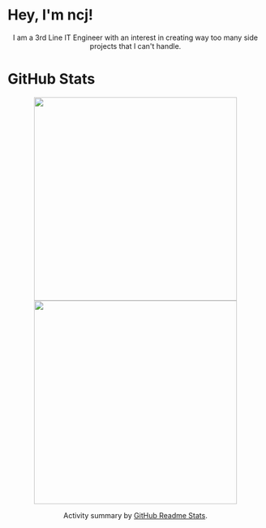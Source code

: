 <h1>Hey, I'm ncj!</h1>
<p align="center">I am a 3rd Line IT Engineer with an interest in creating way too many side projects that I can't handle.</p>
 
 <h1>GitHub Stats</h1>
<div align="center">
<img width="400px" align="center" src="https://github-readme-stats.vercel.app/api?username=ncjsvr&show_icons=true&count_private=true&theme=tokyonight" />
  <img width="400px" align="center" src="https://github-readme-stats.vercel.app/api/top-langs/?username=ncjsvr&count_private=true&theme=tokyonight" />
</div>

<p align="center">Activity summary by <a href="https://github.com/anuraghazra/github-readme-stats">GitHub Readme Stats</a>.</p>
